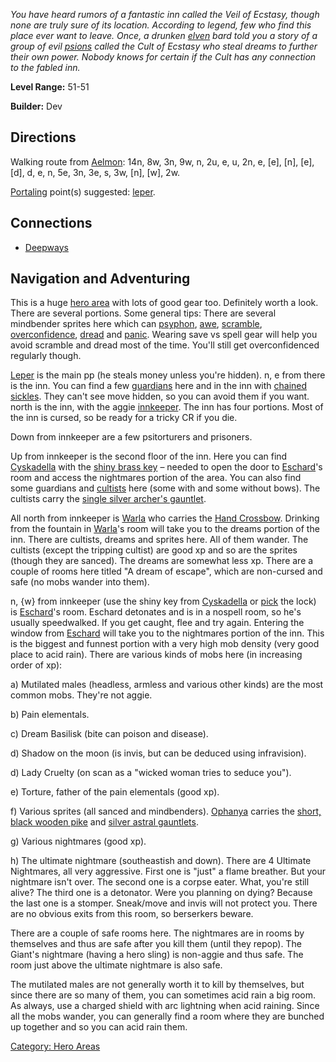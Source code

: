 *You have heard rumors of a fantastic inn called the Veil of Ecstasy,
though none are truly sure of its location. According to legend, few who
find this place ever want to leave. Once, a drunken
[elven](Elves "wikilink") bard told you a story of a group of evil
[psions](:Category:_Psionicists "wikilink") called the Cult of Ecstasy
who steal dreams to further their own power. Nobody knows for certain if
the Cult has any connection to the fabled inn.*

**Level Range:** 51-51

**Builder:** Dev

## Directions

Walking route from [Aelmon](Aelmon "wikilink"): 14n, 8w, 3n, 9w, n, 2u,
e, u, 2n, e, \[e\], \[n\], \[e\], \[d\], d, e, n, 5e, 3n, 3e, s, 3w,
\[n\], \[w\], 2w.

[Portaling](Portal "wikilink") point(s) suggested:
[leper](Leper "wikilink").

## Connections

-   [Deepways](:Category:Deepways "wikilink")

## Navigation and Adventuring

This is a huge [hero area](:Category:_Hero_Areas "wikilink") with lots
of good gear too. Definitely worth a look. There are several portions.
Some general tips: There are several mindbender sprites here which can
[psyphon](psyphon "wikilink"), [awe](awe "wikilink"),
[scramble](scramble "wikilink"),
[overconfidence](overconfidence "wikilink"), [dread](dread "wikilink")
and [panic](panic "wikilink"). Wearing save vs spell gear will help you
avoid scramble and dread most of the time. You'll still get
overconfidenced regularly though.

[Leper](Leper "wikilink") is the main pp (he steals money unless you're
hidden). n, e from there is the inn. You can find a few [
guardians](Veiled_Guardian "wikilink") here and in the inn with [
chained sickles](Chained_Sickle "wikilink"). They can't see move hidden,
so you can avoid them if you want. north is the inn, with the aggie [
innkeeper](Innkeeper "wikilink"). The inn has four portions. Most of the
inn is cursed, so be ready for a tricky CR if you die.

Down from innkeeper are a few psitorturers and prisoners.

Up from innkeeper is the second floor of the inn. Here you can find
[Cyskadella](Cyskadella "wikilink") with the [shiny brass
key](Shiny_Brass_Key "wikilink") – needed to open the door to
[Eschard](Eschard "wikilink")'s room and access the nightmares portion
of the area. You can also find some guardians and [
cultists](Cultist_Of_Ecstasy "wikilink") here (some with and some
without bows). The cultists carry the [single silver archer's
gauntlet](Single_Silver_Archer's_Gauntlet "wikilink").

All north from innkeeper is [Warla](Warla "wikilink") who carries the
[Hand Crossbow](Hand_Crossbow "wikilink"). Drinking from the fountain in
[Warla](Warla "wikilink")'s room will take you to the dreams portion of
the inn. There are cultists, dreams and sprites here. All of them
wander. The cultists (except the tripping cultist) are good xp and so
are the sprites (though they are sanced). The dreams are somewhat less
xp. There are a couple of rooms here titled "A dream of escape", which
are non-cursed and safe (no mobs wander into them).

n, {w} from innkeeper (use the shiny key from
[Cyskadella](Cyskadella "wikilink") or [pick](Pick_Lock "wikilink") the
lock) is [Eschard](Eschard "wikilink")'s room. Eschard detonates and is
in a nospell room, so he's usually speedwalked. If you get caught, flee
and try again. Entering the window from [Eschard](Eschard "wikilink")
will take you to the nightmares portion of the inn. This is the biggest
and funnest portion with a very high mob density (very good place to
acid rain). There are various kinds of mobs here (in increasing order of
xp):

a\) Mutilated males (headless, armless and various other kinds) are the
most common mobs. They're not aggie.

b\) Pain elementals.

c\) Dream Basilisk (bite can poison and disease).

d\) Shadow on the moon (is invis, but can be deduced using infravision).

d\) Lady Cruelty (on scan as a "wicked woman tries to seduce you").

e\) Torture, father of the pain elementals (good xp).

f\) Various sprites (all sanced and mindbenders).
[Ophanya](Ophanya "wikilink") carries the [ short, black wooden
pike](Short,_Black_Wooden_Pike "wikilink") and [ silver astral
gauntlets](Silver_Astral_Gauntlets "wikilink").

g\) Various nightmares (good xp).

h\) The ultimate nightmare (southeastish and down). There are 4 Ultimate
Nightmares, all very aggressive. First one is "just" a flame breather.
But your nightmare isn't over. The second one is a corpse eater. What,
you're still alive? The third one is a detonator. Were you planning on
dying? Because the last one is a stomper. Sneak/move and invis will not
protect you. There are no obvious exits from this room, so berserkers
beware.

There are a couple of safe rooms here. The nightmares are in rooms by
themselves and thus are safe after you kill them (until they repop). The
Giant's nightmare (having a hero sling) is non-aggie and thus safe. The
room just above the ultimate nightmare is also safe.

The mutilated males are not generally worth it to kill by themselves,
but since there are so many of them, you can sometimes acid rain a big
room. As always, use a charged shield with arc lightning when acid
raining. Since all the mobs wander, you can generally find a room where
they are bunched up together and so you can acid rain them.

[Category: Hero Areas](Category:_Hero_Areas "wikilink")
